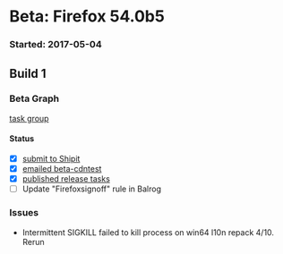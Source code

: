 # Beta: Firefox 54.0b5

### Started: 2017-05-04

## Build 1

### Beta Graph
[task group](https://tools.taskcluster.net/push-inspector/#/iqZMxP-aRXePMi_4-vmkwA)


#### Status
- [x] [submit to Shipit](https://wiki.mozilla.org/Release:Release_Automation_on_Mercurial:Starting_a_Release#Submit_to_Ship_It)
- [x] [emailed beta-cdntest](../how-tos/relpro.md#1-email-drivers-re-release-live-on-test-channel)
- [x] [published release tasks](../how-tos/relpro.md#3-publish-release)
- [ ] Update "Firefoxsignoff" rule in Balrog

### Issues
- Intermittent SIGKILL failed to kill process on win64 l10n repack 4/10. Rerun


